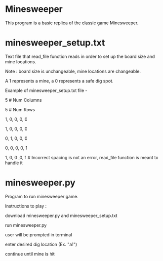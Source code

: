 # Minesweeper
This program is a basic replica of the classic game Minesweeper.

# minesweeper_setup.txt
Text file that read_file function reads in order to set up the
board size and mine locations.

  Note : board size is unchangeable, mine locations are changeable.
  
A 1 represents a mine, a 0 represents a safe dig spot.

Example of minesweeper_setup.txt file -

5 # Num Columns

5 # Num Rows

1, 0, 0, 0, 0

1, 0, 0, 0, 0

0, 1, 0, 0, 0

0, 0, 0, 0, 1

1, 0, 0 ,0, 1 # Incorrect spacing is not an error, read_file function is meant to handle it

# minesweeper.py
Program to run minesweeper game.

Instructions to play :

  download minesweeper.py and minesweeper_setup.txt

  run minesweeper.py
  
  user will be prompted in terminal
  
  enter desired dig location (Ex. "a1")
  
  continue until mine is hit
